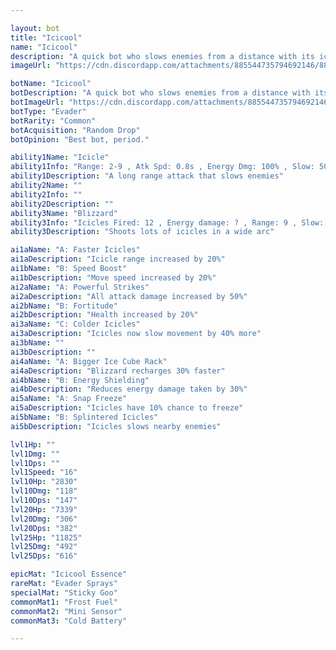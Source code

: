 ```yaml
---

layout: bot
title: "Icicool"
name: "Icicool"
description: "A quick bot who slows enemies from a distance with its icicle shots."
imageUrl: "https://cdn.discordapp.com/attachments/885544735794692146/885547414713425970/icicool.png"

botName: "Icicool"
botDescription: "A quick bot who slows enemies from a distance with its icicle shots."
botImageUrl: "https://cdn.discordapp.com/attachments/885544735794692146/885547414713425970/icicool.png"
botType: "Evader"
botRarity: "Common"
botAcquisition: "Random Drop"
botOpinion: "Best bot, period."

ability1Name: "Icicle"
ability1Info: "Range: 2-9 , Atk Spd: 0.8s , Energy Dmg: 100% , Slow: 50%"
ability1Description: "A long range attack that slows enemies"
ability2Name: ""
ability2Info: ""
ability2Description: ""
ability3Name: "Blizzard"
ability3Info: "Icicles Fired: 12 , Energy damage: ? , Range: 9 , Slow: 50% , Cooldown: 10s"
ability3Description: "Shoots lots of icicles in a wide arc"

ai1aName: "A: Faster Icicles"
ai1aDescription: "Icicle range increased by 20%"
ai1bName: "B: Speed Boost"
ai1bDescription: "Move speed increased by 20%"
ai2aName: "A: Powerful Strikes"
ai2aDescription: "All attack damage increased by 50%"
ai2bName: "B: Fortitude"
ai2bDescription: "Health increased by 20%"
ai3aName: "C: Colder Icicles"
ai3aDescription: "Icicles now slow movement by 40% more"
ai3bName: ""
ai3bDescription: ""
ai4aName: "A: Bigger Ice Cube Rack"
ai4aDescription: "Blizzard recharges 30% faster"
ai4bName: "B: Energy Shielding"
ai4bDescription: "Reduces energy damage taken by 30%"
ai5aName: "A: Snap Freeze"
ai5aDescription: "Icicles have 10% chance to freeze"
ai5bName: "B: Splintered Icicles"
ai5bDescription: "Icicles slows nearby enemies"

lvl1Hp: ""
lvl1Dmg: ""
lvl1Dps: ""
lvl1Speed: "16"
lvl10Hp: "2830"
lvl10Dmg: "118"
lvl10Dps: "147"
lvl20Hp: "7339"
lvl20Dmg: "306"
lvl20Dps: "382"
lvl25Hp: "11825"
lvl25Dmg: "492"
lvl25Dps: "616"

epicMat: "Icicool Essence"
rareMat: "Evader Sprays"
specialMat: "Sticky Goo"
commonMat1: "Frost Fuel"
commonMat2: "Mini Sensor"
commonMat3: "Cold Battery"

---
```

